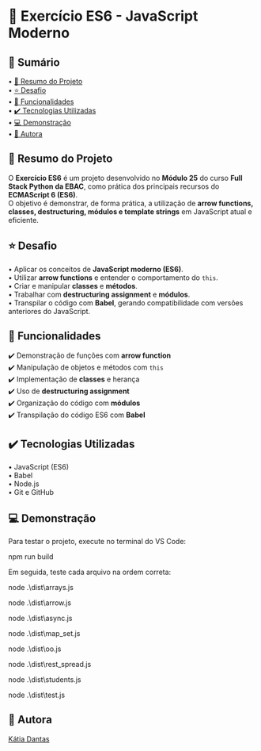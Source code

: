 # 🚀 Exercício ES6 - JavaScript Moderno

## 📎 Sumário

• [📌 Resumo do Projeto](#-resumo-do-projeto)  
• [⭐ Desafio](#-desafio)  
• [📂 Funcionalidades](#-funcionalidades)  
• [✔️ Tecnologias Utilizadas](#️-tecnologias-utilizadas)  
• [💻 Demonstração](#-demonstração)  
• [🙋 Autora](#-autora)

## 📌 Resumo do Projeto

O **Exercício ES6** é um projeto desenvolvido no **Módulo 25** do curso **Full Stack Python da EBAC**, como prática dos principais recursos do **ECMAScript 6 (ES6)**.  
O objetivo é demonstrar, de forma prática, a utilização de **arrow functions, classes, destructuring, módulos e template strings** em JavaScript atual e eficiente.

## ⭐ Desafio

• Aplicar os conceitos de **JavaScript moderno (ES6)**.  
• Utilizar **arrow functions** e entender o comportamento do `this`.  
• Criar e manipular **classes** e **métodos**.  
• Trabalhar com **destructuring assignment** e **módulos**.  
• Transpilar o código com **Babel**, gerando compatibilidade com versões anteriores do JavaScript.  

## 📂 Funcionalidades

✔️ Demonstração de funções com **arrow function**  
✔️ Manipulação de objetos e métodos com `this`  
✔️ Implementação de **classes** e herança  
✔️ Uso de **destructuring assignment**  
✔️ Organização do código com **módulos**  
✔️ Transpilação do código ES6 com **Babel**

## ✔️ Tecnologias Utilizadas

• JavaScript (ES6)  
• Babel  
• Node.js  
• Git e GitHub  

## 💻 Demonstração

Para testar o projeto, execute no terminal do VS Code:

npm run build

Em seguida, teste cada arquivo na ordem correta:

node .\dist\arrays.js

node .\dist\arrow.js

node .\dist\async.js

node .\dist\map_set.js

node .\dist\oo.js

node .\dist\rest_spread.js

node .\dist\students.js

node .\dist\test.js

## 🙋 Autora

[Kátia Dantas](https://github.com/Katiadantass)
